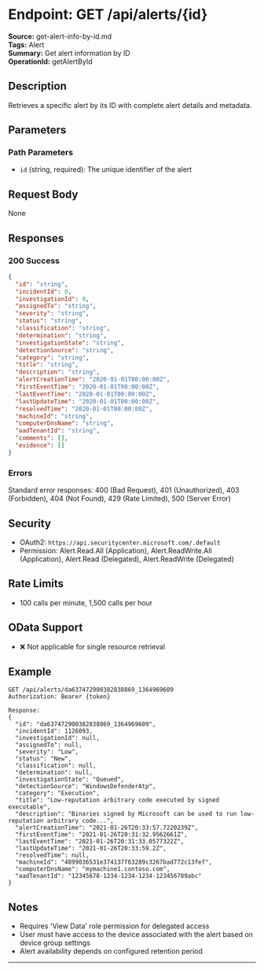 # Endpoint: GET /api/alerts/{id}

**Source:** get-alert-info-by-id.md  
**Tags:** Alert  
**Summary:** Get alert information by ID  
**OperationId:** getAlertById

## Description
Retrieves a specific alert by its ID with complete alert details and metadata.

## Parameters
### Path Parameters
- `id` (string, required): The unique identifier of the alert

## Request Body
None

## Responses
### 200 Success
```json
{
  "id": "string",
  "incidentId": 0,
  "investigationId": 0,
  "assignedTo": "string",
  "severity": "string",
  "status": "string",
  "classification": "string",
  "determination": "string",
  "investigationState": "string",
  "detectionSource": "string",
  "category": "string",
  "title": "string",
  "description": "string",
  "alertCreationTime": "2020-01-01T00:00:00Z",
  "firstEventTime": "2020-01-01T00:00:00Z",
  "lastEventTime": "2020-01-01T00:00:00Z",
  "lastUpdateTime": "2020-01-01T00:00:00Z",
  "resolvedTime": "2020-01-01T00:00:00Z",
  "machineId": "string",
  "computerDnsName": "string",
  "aadTenantId": "string",
  "comments": [],
  "evidence": []
}
```

### Errors
Standard error responses: 400 (Bad Request), 401 (Unauthorized), 403 (Forbidden), 404 (Not Found), 429 (Rate Limited), 500 (Server Error)

## Security
- OAuth2: `https://api.securitycenter.microsoft.com/.default`
- Permission: Alert.Read.All (Application), Alert.ReadWrite.All (Application), Alert.Read (Delegated), Alert.ReadWrite (Delegated)

## Rate Limits
- 100 calls per minute, 1,500 calls per hour

## OData Support
- ❌ Not applicable for single resource retrieval

## Example
```http
GET /api/alerts/da637472900382838869_1364969609
Authorization: Bearer {token}

Response:
{
  "id": "da637472900382838869_1364969609",
  "incidentId": 1126093,
  "investigationId": null,
  "assignedTo": null,
  "severity": "Low",
  "status": "New",
  "classification": null,
  "determination": null,
  "investigationState": "Queued",
  "detectionSource": "WindowsDefenderAtp",
  "category": "Execution",
  "title": "Low-reputation arbitrary code executed by signed executable",
  "description": "Binaries signed by Microsoft can be used to run low-reputation arbitrary code...",
  "alertCreationTime": "2021-01-26T20:33:57.7220239Z",
  "firstEventTime": "2021-01-26T20:31:32.9562661Z",
  "lastEventTime": "2021-01-26T20:31:33.0577322Z",
  "lastUpdateTime": "2021-01-26T20:33:59.2Z",
  "resolvedTime": null,
  "machineId": "4899036531e374137f63289c3267bad772c13fef",
  "computerDnsName": "mymachine1.contoso.com",
  "aadTenantId": "12345678-1234-1234-1234-123456789abc"
}
```

## Notes
- Requires 'View Data' role permission for delegated access
- User must have access to the device associated with the alert based on device group settings
- Alert availability depends on configured retention period

---

